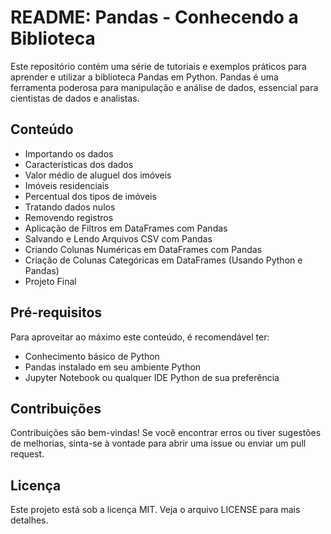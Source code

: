 # README: Pandas - Conhecendo a Biblioteca

Este repositório contém uma série de tutoriais e exemplos práticos para aprender e utilizar a biblioteca Pandas em Python. Pandas é uma ferramenta poderosa para manipulação e análise de dados, essencial para cientistas de dados e analistas.

## Conteúdo

- Importando os dados
- Características dos dados
- Valor médio de aluguel dos imóveis
- Imóveis residenciais
- Percentual dos tipos de imóveis
- Tratando dados nulos
- Removendo registros
- Aplicação de Filtros em DataFrames com Pandas
- Salvando e Lendo Arquivos CSV com Pandas
- Criando Colunas Numéricas em DataFrames com Pandas
- Criação de Colunas Categóricas em DataFrames (Usando Python e Pandas)
- Projeto Final

## Pré-requisitos

Para aproveitar ao máximo este conteúdo, é recomendável ter:

- Conhecimento básico de Python
- Pandas instalado em seu ambiente Python
- Jupyter Notebook ou qualquer IDE Python de sua preferência

## Contribuições

Contribuições são bem-vindas! Se você encontrar erros ou tiver sugestões de melhorias, sinta-se à vontade para abrir uma issue ou enviar um pull request.

## Licença

Este projeto está sob a licença MIT. Veja o arquivo LICENSE para mais detalhes.
